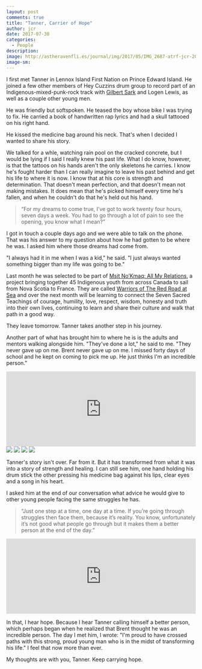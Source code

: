 ```yaml
---
layout: post
comments: true
title: "Tanner, Carrier of Hope"
author: jcr
date: 2017-07-30
categories:
  - People
description: 
image: http://astheravenfli.es/journal/img/2017/05/IMG_2687-atrf-jcr-2000-web.jpg
image-sm:
---
```


I first met Tanner in Lennox Island First Nation on Prince Edward Island. He joined a few other members of Hey Cuzzins drum group to record part of an Indigenous-mixed-punk-rock track with <a href="http://astheravenfli.es/journal/2017/06/06/gilbert-sark-drum-keeper/" target="blank">Gilbert Sark</a> and Logen Lewis, as well as a couple other young men.

He was friendly but softspoken. He teased the boy whose bike I was trying to fix. He carried a book of handwritten rap lyrics and had a skull tattooed on his right hand.

He kissed the medicine bag around his neck. That's when I decided I wanted to share his story.

We talked for a whle, watching rain pool on the cracked concrete, but I would be lying if I said I really knew his past life. What I do know, however, is that the tattoos on his hands aren't the only skeletons he carries. I know he's fought harder than I can really imagine to leave his past behind and get his life to where it is now. I know that at his core is strength and determination. That doesn't mean perfection, and that doesn't mean not making mistakes. It does mean that he's picked himself every time he's fallen, and when he couldn't do that he's held out his hand.

<blockquote>&ldquo;For my dreams to come true, I&rsquo;ve got to work twenty four hours, seven days a week. You had to go through a lot of pain to see the opening, you know what I mean?&rdquo;</blockquote>

I got in touch a couple days ago and we were able to talk on the phone. That was his answer to my question about how he had gotten to be where he was. I asked him where those dreams had come from.

"I always had it in me when I was a kid," he said. "I just always wanted something bigger than my life was going to be."

Last month he was selected to be part of <a href="https://3things.ca/msit-nokmaq-all-my-relations/" target="blank">Msit No’Kmaq: All My Relations</a>, a project bringing together 45 Indigenous youth from across Canada to sail from Nova Scotia to France. They are called <a href="https://3things.ca/wp-content/uploads/2017/06/Warriors-of-the-Red-Road-at-Sea-.pdf" target="blank">Warriors of The Red Road at Sea</a> and over the next month will be learning to connect the Seven Sacred Teachings of courage, humility, love, respect, wisdom, honesty and truth into their own lives, continuing to learn and share their culture and walk that path in a good way.

They leave tomorrow. Tanner takes another step in his journey.

Another part of what has brought him to where he is is the adults and mentors walking alongside him. "They've done a lot," he said to me. "They never gave up on me. Brent never gave up on me. I missed forty days of school and he kept on coming to pick me up. He just thinks I'm an incredible person."

<iframe width="100%" height="200" scrolling="no" frameborder="no" src="https://w.soundcloud.com/player/?url=https%3A//api.soundcloud.com/tracks/335387490&amp;auto_play=false&amp;hide_related=false&amp;show_comments=true&amp;show_user=true&amp;show_reposts=false&amp;visual=true"></iframe>

<img src="http://astheravenfli.es/journal/img/2017/05/IMG_2682-atrf-jcr-2000-web.jpg">

<img src="http://astheravenfli.es/journal/img/2017/05/IMG_2676-atrf-jcr-2000-web.jpg">

<img src="http://astheravenfli.es/journal/img/2017/05/IMG_2678-atrf-jcr-2000-web.jpg">

<img src="http://astheravenfli.es/journal/img/2017/05/IMG_2679-atrf-jcr-2000-web.jpg">

Tanner's story isn't over. Far from it. But it has transformed from what it was into a story of strength and healing. I can still see him, one hand holding his drum stick the other pressing his medicine bag against his lips, clear eyes and a song in his heart.

I asked him at the end of our conversation what advice he would give to other young people facing the same struggles he has.

<blockquote>&ldquo;Just one step at a time, one day at a time. If you&rsquo;re going through struggles then face them, because it&rsquo;s reality. You know, unfortunately it&rsquo;s not good what people go through but it makes them a better person at the end of the day.&rdquo;</blockquote>

<iframe width="100%" height="200" scrolling="no" frameborder="no" src="https://w.soundcloud.com/player/?url=https%3A//api.soundcloud.com/tracks/335387499&amp;auto_play=false&amp;hide_related=false&amp;show_comments=true&amp;show_user=true&amp;show_reposts=false&amp;visual=true"></iframe>

In that, I hear hope. Because I hear Tanner calling himself a better person, which perhaps began when he realized that Brent thought he was an incredible person. The day I met him, I wrote: "I'm proud to have crossed paths with this strong, proud young man who is in the midst of transforming his life." I feel that now more than ever.

My thoughts are with you, Tanner. Keep carrying hope.